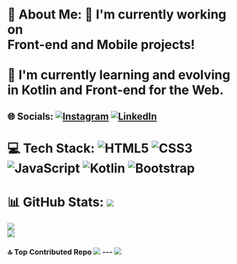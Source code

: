# 💫 About Me: 🔭 I'm currently working on <br>Front-end and Mobile projects!<br><br>🌱 I'm currently learning and evolving<br> in Kotlin and Front-end for the Web. 
## 🌐 Socials: [![Instagram](https://img.shields.io/badge/Instagram-%23E4405F.svg?logo=Instagram&logoColor=white)](https://instagram.com/_storoli_) [![LinkedIn](https://img.shields.io/badge/LinkedIn-%230077B5.svg?logo=linkedin&logoColor=white)](https://linkedin.com/in/PauloStoroli) 
# 💻 Tech Stack: ![HTML5](https://img.shields.io/badge/html5-%23E34F26.svg?style=for-the-badge&logo=html5&logoColor=white) ![CSS3](https://img.shields.io/badge/css3-%231572B6.svg?style=for-the-badge&logo=css3&logoColor=white) ![JavaScript](https://img.shields.io/badge/javascript-%23323330.svg?style=for-the-badge&logo=javascript&logoColor=%23F7DF1E) ![Kotlin](https://img.shields.io/badge/kotlin-%237F52FF.svg?style=for-the-badge&logo=kotlin&logoColor=white) ![Bootstrap](https://img.shields.io/badge/bootstrap-%238511FA.svg?style=for-the-badge&logo=bootstrap&logoColor=white) 
# 📊 GitHub Stats: ![](https://github-readme-stats.vercel.app/api?username=PauloStoroli&theme=dark&hide_border=true&include_all_commits=true&count_private=true)<br/> 
![](https://github-readme-streak-stats.herokuapp.com/?user=PauloStoroli&theme=dark&hide_border=true)<br/> 
![](https://github-readme-stats.vercel.app/api/top-langs/?username=PauloStoroli&theme=dark&hide_border=true&include_all_commits=true&count_private=true&layout=compact) 
### 🔝 Top Contributed Repo ![](https://github-contributor-stats.vercel.app/api?username=PauloStoroli&limit=5&theme=nord&combine_all_yearly_contributions=true) --- [![](https://visitcount.itsvg.in/api?id=PauloStoroli&icon=8&color=12)](https://visitcount.itsvg.in) <!-- Proudly created with GPRM ( https://gprm.itsvg.in ) -->
